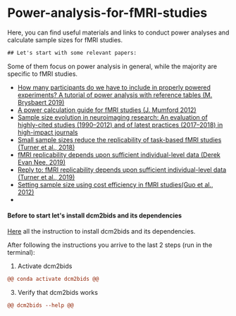 # Power-analysis-for-fMRI-studies
Here, you can find useful materials and links to conduct power analyses and calculate sample sizes for fMRI studies.
```diff
## Let's start with some relevant papers:
```
Some of them focus on power analysis in general, while the majority are specific to fMRI studies.
- [How many participants do we have to include in properly powered experiments? A tutorial of power analysis with reference tables (M. Brysbaert 2019)](https://www.journalofcognition.org/articles/10.5334/joc.72/)
- [A power calculation guide for fMRI studies (J. Mumford 2012)](https://www.ncbi.nlm.nih.gov/pmc/articles/PMC3427872/)
- [Sample size evolution in neuroimaging research: An evaluation of highly-cited studies (1990–2012) and of latest practices (2017–2018) in high-impact journals](https://www.sciencedirect.com/science/article/pii/S1053811920306509)
- [Small sample sizes reduce the replicability of task-based fMRI studies (Turner et al., 2018)](https://www.nature.com/articles/s42003-018-0073-z)
- [fMRI replicability depends upon sufficient individual-level data (Derek Evan Nee, 2019)](https://www.nature.com/articles/s42003-019-0378-6)
- [Reply to: fMRI replicability depends upon sufficient individual-level data (Turner et al., 2019)](https://www.nature.com/articles/s42003-019-0379-5)
- [Setting sample size using cost efficiency in fMRI studies(Guo et al., 2012)](http://www.dovepress.com/getfile.php?fileID=12772)
- [An empirical investigation into the number of subjects required for an event-related fMRI study (Murphy and Garavan 2004)]: (https://www.sciencedirect.com/science/article/abs/pii/S1053811904000977?via%3Dihub)





#### Before to start let's install dcm2bids and its dependencies
[Here](https://unfmontreal.github.io/Dcm2Bids/docs/get-started/install/) all the instruction to install dcm2bids and its dependencies.

After following the instructions you arrive to the last 2 steps (run in the terminal):
1. Activate dcm2bids
```diff
@@ conda activate dcm2bids @@
```
3. Verify that dcm2bids works
```diff
@@ dcm2bids --help @@
```
